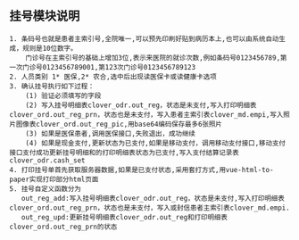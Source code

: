 ## 挂号模块说明
    1. 条码号也就是患者主索引号,全院唯一,可以预先印刷好贴到病历本上,也可以由系统自动生成，规则是10位数字。
        门诊号在主索引号的基础上增加3位,表示来医院的就诊次数,例如条码号0123456789,第一次门诊号0123456789001,第123次门诊号0123456789123
    2. 人员类别 1* 医保,2* 农合,选中后出现读医保卡或读健康卡选项
    3. 确认挂号执行如下过程：
        (1) 验证必须填写的字段
        (2) 写入挂号明细表clover_odr.out_reg，状态是未支付,写入打印明细表clover_ord.out_reg_prn，状态也是未支付，写入患者主索引表clover_md.empi,写入照片图像表clover_ord.out_reg_pic,用base64编码保存最多6张照片
        (3) 如果是医保患者,调用医保接口,失败退出，成功继续
        (4) 如果是现金支付,更新状态为已支付,如果是移动支付，调用移动支付接口,移动支付接口支付成功更新挂号明细和的打印明细表状态为已支付,写入支付结算记录表clover_odr.cash_set
    4. 打印挂号单首先获取服务器数据,如果是已支付状态,采用套打方式,用vue-html-to-paper实现打印部分html页面
    5. 挂号自定义函数分为
       out_reg_add:写入挂号明细表clover_odr.out_reg，状态是未支付,写入打印明细表clover_ord.out_reg_prn，状态也是未支付，写入或封信患者主索引表clover_md.empi.
       out_reg_upd:更新挂号明细表clover_odr.out_reg和打印明细表clover_ord.out_reg_prn的状态
